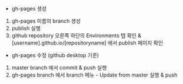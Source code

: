 - gh-pages 생성

1. gh-pages 이름의 branch 생성
2. publish 실행
3. github repository 오른쪽 하단의 Environments 탭 확인
   & [username].github.io/[repositoryname]
   에서 publish 페이지 확인

- gh-pages 수정 (github desktop 기준)

1. master branch 에서 commit & push 실행
2. gh-pages branch 에서 branch 메뉴 - Update from master 실행 & push
